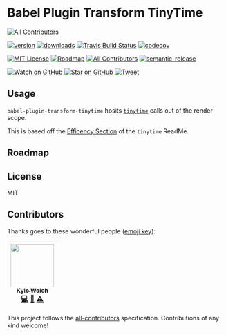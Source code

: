 # Babel Plugin Transform TinyTime
[![All Contributors](https://img.shields.io/badge/all_contributors-0-orange.svg?style=flat-square)](#contributors)

[![version](https://img.shields.io/npm/v/babel-plugin-transform-tinytime.svg?style=flat-square)](http://npm.im/babel-plugin-transform-tinytime)
[![downloads](https://img.shields.io/npm/dm/babel-plugin-transform-tinytime.svg?style=flat-square)](http://npm-stat.com/charts.html?package=babel-plugin-transform-tinytime)
[![Travis Build Status](https://img.shields.io/travis/kwelch/babel-plugin-transform-tinytime.svg?style=flat-square)](https://travis-ci.org/kwelch/babel-plugin-transform-tinytime)
[![codecov](https://codecov.io/gh/kwelch/babel-plugin-transform-tinytime/branch/master/graph/badge.svg?style=flat-square)](https://codecov.io/gh/kwelch/babel-plugin-transform-tinytime)

[![MIT License](https://img.shields.io/npm/l/kwelch.svg?style=flat-square)](http://opensource.org/licenses/MIT)
[![Roadmap](https://img.shields.io/badge/%F0%9F%93%94-roadmap-CD9523.svg?style=flat-square)]([roadmap])
[![All Contributors](https://img.shields.io/badge/all_contributors-1-orange.svg?style=flat-square)](#contributors)
[![semantic-release](https://img.shields.io/badge/%20%20%F0%9F%93%A6%F0%9F%9A%80-semantic--release-e10079.svg?style=flat-square)](https://github.com/semantic-release/semantic-release)

[![Watch on GitHub](https://img.shields.io/github/watchers/kwelch/babel-plugin-transform-tinytime.svg?style=social)](https://github.com/kwelch/babel-plugin-transform-tinytime/watchers)
[![Star on GitHub](https://img.shields.io/github/stars/kwelch/babel-plugin-transform-tinytime.svg?style=social)](https://github.com/kwelch/babel-plugin-transform-tinytime/stargazers)
[![Tweet](https://img.shields.io/twitter/url/https/github.com/kwelch/babel-plugin-transform-tinytime.svg?style=social)](https://twitter.com/intent/tweet?text=Check%20out%20babel-plugin-transform-tinytime!%20https://github.com/kwelch/babel-plugin-transform-tinytime%20%F0%9F%91%8D)

## Usage

`babel-plugin-transform-tinytime` hosits [`tinytime`](https://github.com/aweary/tinytime) calls out of the render scope.

This is based off the [Efficency Section](https://github.com/aweary/tinytime#efficiency) of the `tinytime` ReadMe. 

## Roadmap

## License

MIT

## Contributors

<!-- ALL-CONTRIBUTORS-LIST:START - Do not remove or modify this section --><!-- ALL-CONTRIBUTORS-LIST:END -->
Thanks goes to these wonderful people ([emoji key](https://github.com/kentcdodds/all-contributors#emoji-key)):

<!-- ALL-CONTRIBUTORS-LIST:START - Do not remove or modify this section -->
| [<img src="https://avatars0.githubusercontent.com/u/1295580?v=3" width="100px;"/><br /><sub>Kyle Welch</sub>](http://www.krwelch.com)<br />[💻](https://github.com/kwelch/babel-plugin-transform-tinytime/commits?author=kwelch "Code") [📖](https://github.com/kwelch/babel-plugin-transform-tinytime/commits?author=kwelch "Documentation") [⚠️](https://github.com/kwelch/babel-plugin-transform-tinytime/commits?author=kwelch "Tests") |
| :---: |
<!-- ALL-CONTRIBUTORS-LIST:END -->

This project follows the [all-contributors](https://github.com/kentcdodds/all-contributors) specification. Contributions of any kind welcome!


[roadmap]: https://github.com/kwelch/babel-plugin-transform-tinytime#roadmap
